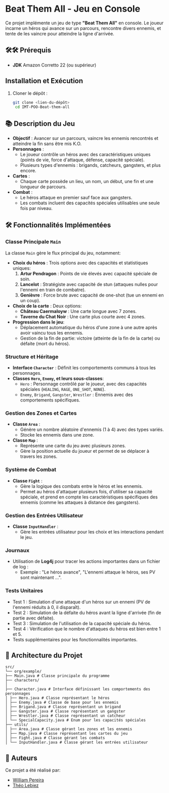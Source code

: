 # Beat Them All - Jeu en Console

Ce projet implémente un jeu de type **"Beat Them All"** en console. Le joueur incarne un héros qui avance sur un
parcours, rencontre divers ennemis, et tente de les vaincre pour atteindre la ligne d'arrivée.

## 🛠️🛠 Prérequis

- **JDK** Amazon Corretto 22 (ou supérieur)

## Installation et Exécution

1. Cloner le dépôt :
   ```bash
   git clone <lien-du-dépôt>
    cd IMT-POO-Beat-them-all
    ```

## 📚 Description du Jeu

- **Objectif** : Avancer sur un parcours, vaincre les ennemis rencontrés et atteindre la fin sans être mis K.O.
- **Personnages** :
    - Le joueur contrôle un héros avec des caractéristiques uniques (points de vie, force d'attaque, défense, capacité
      spéciale).
    - Plusieurs types d'ennemis : brigands, catcheurs, gangsters, et plus encore.
- **Cartes** :
    - Chaque carte possède un lieu, un nom, un début, une fin et une longueur de parcours.
- **Combat** :
    - Le héros attaque en premier sauf face aux gangsters.
    - Les combats incluent des capacités spéciales utilisables une seule fois par niveau.

## 🛠️ Fonctionnalités Implémentées

### Classe Principale `Main`

La classe `Main` gère le flux principal du jeu, notamment:

- **Choix du héros** : Trois options avec des capacités et statistiques uniques:
    1. **Artur Pendragon** : Points de vie élevés avec capacité spéciale de soin.
    2. **Lancelot** : Stratégiste avec capacité de stun (attaques nulles pour l'ennemi en train de combatre).
    3. **Genièvre** : Force brute avec capacité de one-shot (tue un ennemi en un coup).
- **Choix de la carte** : Deux options:
    - **Château Caermaloyw** : Une carte longue avec 7 zones.
    - **Taverne du Chat Noir** : Une carte plus courte avec 4 zones.
- **Progression dans le jeu**:
    - Déplacement automatique du héros d'une zone à une autre après avoir vaincu tous les ennemis.
    - Gestion de la fin de partie: victoire (atteinte de la fin de la carte) ou défaite (mort du héros).

### Structure et Héritage

- **Interface `Character`** : Définit les comportements communs à tous les personnages.
- **Classes `Hero`, `Enemy`, et leurs sous-classes**:
    - `Hero` : Personnage contrôlé par le joueur, avec des capacités spéciales (`HEALING`, `RAGE`, `ONE_SHOT`, `NONE`).
    - `Enemy`, `Brigand`, `Gangster`, `Wrestler` : Ennemis avec des comportements spécifiques.

### Gestion des Zones et Cartes

- **Classe `Area`** :
    - Génère un nombre aléatoire d'ennemis (1 à 4) avec des types variés.
    - Stocke les ennemis dans une zone.
- **Classe `Map`** :
    - Représente une carte du jeu avec plusieurs zones.
    - Gère la position actuelle du joueur et permet de se déplacer à travers les zones.

### Système de Combat

- **Classe `Fight`** :
    - Gère la logique des combats entre le héros et les ennemis.
    - Permet au héros d'attaquer plusieurs fois, d'utiliser sa capacité spéciale, et prend en compte les
      caractéristiques spécifiques des ennemis (comme les attaques à distance des gangsters).

### Gestion des Entrées Utilisateur

- **Classe `InputHandler`** :
    - Gère les entrées utilisateur pour les choix et les interactions pendant le jeu.

### Journaux

- Utilisation de **Log4j** pour tracer les actions importantes dans un fichier de log :
    - Exemple : "Le héros avance", "L'ennemi attaque le héros, ses PV sont maintenant ...".

### Tests Unitaires

- Test 1 : Simulation d'une attaque d'un héros sur un ennemi (PV de l'ennemi réduits à 0, il disparaît).
- Test 2 : Simulation de la défaite du héros avant la ligne d'arrivée (fin de partie avec défaite).
- Test 3 : Simulation de l'utilisation de la capacité spéciale du héros.
- Test 4 : Vérification que le nombre d'attaques du héros est bien entre 1 et 5.
- Tests supplémentaires pour les fonctionnalités importantes.

## 📄 Architecture du Projet

```
src/ 
└── org/example/ 
├── Main.java # Classe principale du programme 
├── characters/ 
│ 
├── Character.java # Interface définissant les comportements des personnages 
│ ├── Hero.java # Classe représentant le héros 
│ ├── Enemy.java # Classe de base pour les ennemis 
│ ├── Brigand.java # Classe représentant un brigand 
│ ├── Gangster.java # Classe représentant un gangster 
│ ├── Wrestler.java # Classe représentant un catcheur 
│ └── SpecialCapacity.java # Enum pour les capacités spéciales 
├── utils/ 
│ ├── Area.java # Classe gérant les zones et les ennemis 
│ ├── Map.java # Classe représentant les cartes du jeu 
│ ├── Fight.java # Classe gérant les combats 
│ └── InputHandler.java # Classe gérant les entrées utilisateur
```

## 📌 Auteurs

Ce projet a été réalisé par:

- [William Pereira](https://github.com/pereirawilliam)
- [Théo Lebiez](https://github.com/Deeffault)
